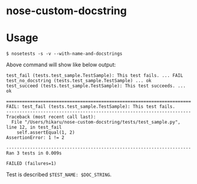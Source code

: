 # nose-custom-docstring

# Usage

```
$ nosetests -s -v --with-name-and-docstrings
```

Above command will show like below output:

```
test_fail (tests.test_sample.TestSample): This test fails. ... FAIL
test_no_docstring (tests.test_sample.TestSample) ... ok
test_succeed (tests.test_sample.TestSample): This test succeeds. ... ok

======================================================================
FAIL: test_fail (tests.test_sample.TestSample): This test fails.
----------------------------------------------------------------------
Traceback (most recent call last):
  File "/Users/hikaru/nose-custom-docstring/tests/test_sample.py", line 12, in test_fail
    self.assertEqual(1, 2)
AssertionError: 1 != 2

----------------------------------------------------------------------
Ran 3 tests in 0.009s

FAILED (failures=1)
```

Test is described `$TEST_NAME: $DOC_STRING`.
